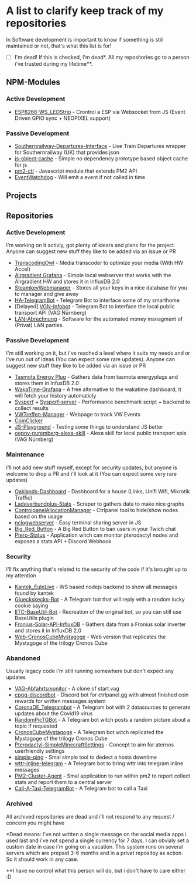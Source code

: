 # A list to clarify keep track of my repositories
In Software development is important to know if something is still maintained or not, that's what this list is for!  

- [ ] I'm dead! If this is checked, i'm dead*. All my repositories go to a person i've trusted during my lifetime**.

## NPM-Modules
### Active Development
- [ESP8266-WS_LEDStrip](https://github.com/BolverBlitz/ESP8266-WS_LEDStrip) - Crontrol a ESP via Websocket from JS (Event Driven GPIO sync + NEOPIXEL support)

### Passive Development
- [Southernrailway-Departures-Interface](https://github.com/BolverBlitz/Southernrailway-Departures-Interface) - Live Train Departures wrapper for Southernrailway (UK) that provides json
- [js-object-cache](https://github.com/BolverBlitz/js-object-cache) - Simple no dependency prototype based object cache for js 
- [pm2-ctl](https://github.com/BolverBlitz/pm2-ctl) - Javascript module that extends PM2 API 
- [EventWatchdog](https://github.com/BolverBlitz/EventWatchdog) - Will emit a event if not called in time 


## Projects

## Repositories
### Active Development
I'm working on it activly, got plenty of idears and plans for the project. Anyone can suggest new stuff they like to be added via an issue or PR
- [TranscodingOwl](https://github.com/BolverBlitz/TranscodingOwl) - Media transcoder to optimize your media (With HW Accel)
- [Airgradient Grafana](https://github.com/BolverBlitz/airgradient-grafana) - Simple local webserver that works with the Airgradient HW and stores it in InfluxDB 2.0
- [SteamkeyWebmanager](https://github.com/BolverBlitz/SteamkeyWebmanager) - Stores all your keys in a nice database for you to manager and give away 
- [HA-TelegramBot](https://github.com/BolverBlitz/HA-TelegramBot) - Telegram Bot to interface some of my smarthome
- [Delayed] [VGN-Infobot](https://github.com/BolverBlitz/VGN-Infobot) - Telegram Bot to interface the local public transport API (VAG Nürnberg)
- [LAN-Abrechnung](https://github.com/EBG-PW/LAN-Abrechnung) - Software for the automated money managment of (Privat) LAN parties. 

### Passive Development
I'm still working on it, but i've reached a level where it suits my needs and or i've run out of ideas (You can expect some rare updates). Anyone can suggest new stuff they like to be added via an issue or PR
- [Tasmota Energy Plug](https://github.com/BolverBlitz/tasmota_energyplug) - Gathers data from tasmota energyplugs and stores them in InfuxDB 2.0
- [WakaTime-Grafana](https://github.com/BolverBlitz/WakaTime-Grafana) - A free alternative to the wakatime dashboard, it will fetch your history automaticly 
- [Sysperf](https://github.com/BolverBlitz/sysperf) + [Sysperf-server](https://github.com/BolverBlitz/sysperf-server) - Performance benchmark script + backend to collect results
- [VWTreffen-Manager](https://github.com/BolverBlitz/VWTreffen-Manager) - Webpage to track VW Events
- [CoinClicker](https://github.com/BolverBlitz/CoinClicker)
- [JS-Playground](https://github.com/BolverBlitz/JS-Playground) - Testing some things to understand JS better
- [oepnv-nuremberg-alexa-skill](https://github.com/BolverBlitz/oepnv-nuremberg-alexa-skill) - Alexa skill for local public transport apis (VAG Nürnberg)

### Maintenance
I'll not add new stuff myself, except for security updates, but anyone is welcome to drop a PR and i'll look at it (You can expect some very rare updates)
- [Oaklands-Dashboard](https://github.com/BolverBlitz/Oaklands-Dashboard) - Dashboard for a house (Links, Unifi Wifi, Mikrotik Traffic)
- [Ladeverbundplus-Stats](https://github.com/BolverBlitz/Ladeverbundplus-Stats) - Scraper to gathers data to make nice graphs
- [ControlpanelAllocationManager](https://github.com/BolverBlitz/ControlpanelAllocationManager) - Ctrlpanel tool to hide/show nodes based on the usage
- [nclogwebserver](https://github.com/BolverBlitz/nclogwebserver) - Easy terminal sharing server in JS 
- [Big_Red_Button](https://github.com/BolverBlitz/Big_Red_Button) - A Big Red Button to ban users in your Twich chat 
- [Ptero-Status](https://github.com/BolverBlitz/Ptero-Status) - Application witch can monitor pterodactyl nodes and exposes a stats API + Discord Webhook


### Security
I'll fix anything that's related to the security of the code if it's brought up to my attention
- [Kantek_EuleLive](https://github.com/BolverBlitz/Kantek_EuleLive) - WS based nodejs backend to show all messages found by kantek
- [Glueckskecks-Bot](https://github.com/BolverBlitz/Glueckskecks-Bot) - A Telegram bot that will reply with a random lucky cookie saying
- [IITC-BaseUtil-Bot](https://github.com/BolverBlitz/IITC-BaseUtil-Bot) - Recreation of the original bot, so you can still use BaseUtils plugin
- [Fronius-Solar-API-InfluxDB](https://github.com/BolverBlitz/Fronius-Solar-API-InfluxDB) - Gathers data from a Fronius solar inverter and stores it in InfluxDB 2.0
- [Web-CronosCubeMystagoge](https://github.com/BolverBlitz/Web-CronosCubeMystagoge) - Web version that replicates the Mystagoge of the trilogy Cronos Cube


### Abandoned
Usually legacy code i'm still running somewhere but don't expect any updates
- [VAG-Abfahrtsmonitor](https://github.com/BolverBlitz/VAG-Abfahrtsmonitor) - A clone of start.vag 
- [cpgg-discordbot](https://github.com/BolverBlitz/cpgg-discordbot) - Discord bot for ctrlpanel.gg with almost finished coin rewards for written messages system
- [CoronaDE_Telegrambot](https://github.com/BolverBlitz/CoronaDE_Telegrambot) - A Telegram bot with 2 datasources to generate updates about the Covid19 virus
- [RandomPicTGBot](https://github.com/BolverBlitz/RandomPicTGBot) - A Telegram bot witch posts a random picture about a topic if requested
- [CronosCubeMystagoge](https://github.com/BolverBlitz/CronosCubeMystagoge) - A Telegram bot witch replicated the Mystagoge of the trilogy Cronos Cube
- [Pterodactyl-SimpleMinecraftSettings](https://github.com/BolverBlitz/Pterodactyl-SimpleMinecraftSettings) - Concept to aim for aternos userfriendly settings 
- [simple-ping](https://github.com/BolverBlitz/simple-ping) - Smal simple tool to dedect a hosts downtime 
- [wttr-inline-telegram](https://github.com/BolverBlitz/wttr-inline-telegram) - A Telegram bot to bring wttr into telegram inline messages
- [PM2-Cluster-Agent](https://github.com/BolverBlitz/PM2-Cluster-Agent) - Smal application to run within pm2 to report collect stats and report them to a central server
- [Call-A-Taxi-TelegramBot](https://github.com/BolverBlitz/Call-A-Taxi-TelegramBot) - A Telegram bot to call a Taxi

### Archived
All archived repositories are dead and i'll not respond to any request / concern you might have

*Dead means: I've not written a single message on the social media apps i used last and i've not spend a single currency for 7 days. I can obvialy set a custom date in case i'm going on a vacation.
This system runs on several servers which are prepaid 3-6 months and in a privat repositoy as action. So it should work in any case.

**I have no control what this person will do, but i don't have to care either :D
